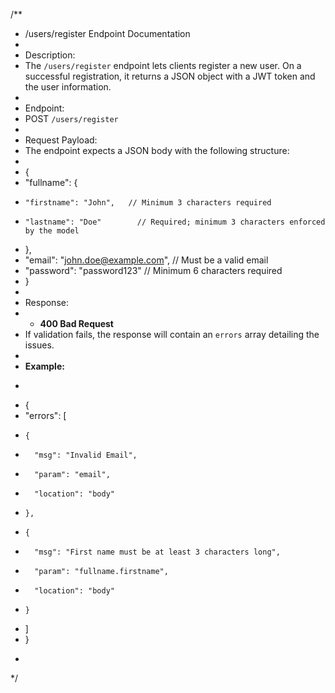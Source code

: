 /**
 * /users/register Endpoint Documentation
 *
 * Description:
 * The `/users/register` endpoint lets clients register a new user. On a successful registration, it returns a JSON object with a JWT token and the user information.
 *
 * Endpoint:
 * POST `/users/register`
 *
 * Request Payload:
 * The endpoint expects a JSON body with the following structure:
 *
 * {
 *   "fullname": {
 *     "firstname": "John",   // Minimum 3 characters required
 *     "lastname": "Doe"        // Required; minimum 3 characters enforced by the model
 *   },
 *   "email": "john.doe@example.com",  // Must be a valid email
 *   "password": "password123"           // Minimum 6 characters required
 * }
 *
 * Response:
 * - **400 Bad Request**  
 * If validation fails, the response will contain an `errors` array detailing the issues.
 *
 * **Example:**
 * ```json
 * {
 *   "errors": [
 *     {
 *       "msg": "Invalid Email",
 *       "param": "email",
 *       "location": "body"
 *     },
 *     {
 *       "msg": "First name must be at least 3 characters long",
 *       "param": "fullname.firstname",
 *       "location": "body"
 *     }
 *   ]
 * }
 * ```
 */